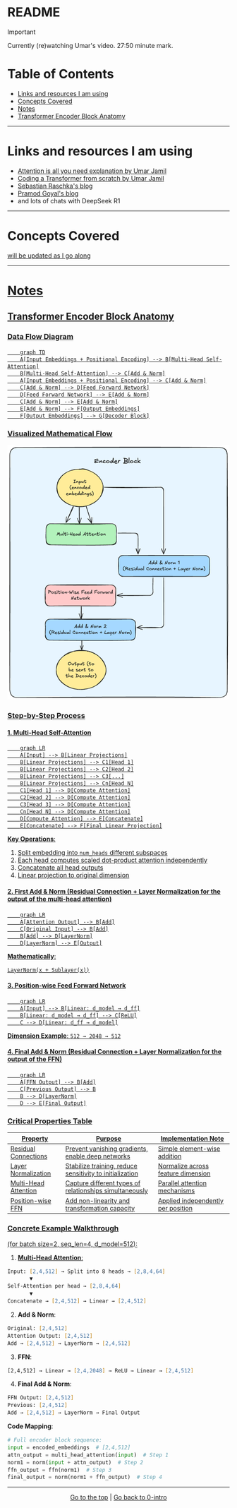 # README

> [!IMPORTANT]
> Currently (re)watching Umar's video. 27:50 minute mark.

# Table of Contents

- [Links and resources I am using](#links-and-resources-i-am-using)
- [Concepts Covered](#concepts-covered)
- [Notes](#notes)
- [Transformer Encoder Block Anatomy](#transformer-encoder-block-anatomy)

---

# Links and resources I am using <a href ='#links-and-resources-i-am-using'>

- [Attention is all you need explanation by Umar Jamil](https://www.youtube.com/watch?v=bCz4OMemCcA&t=1500s)
- [Coding a Transformer from scratch by Umar Jamil](https://www.youtube.com/watch?v=ISNdQcPhsts)
- [Sebastian Raschka's blog](https://magazine.sebastianraschka.com/p/understanding-and-coding-self-attention)
- [Pramod Goyal's blog](https://goyalpramod.github.io/blogs/Transformers_laid_out/)
- and lots of chats with DeepSeek R1

---

# Concepts Covered <a href ='#concepts-covered'>

will be updated as I go along

---

# Notes <a href ='#notes'>

## Transformer Encoder Block Anatomy <a href ='#transformer-encoder-block-anatomy'>

### Data Flow Diagram

```mermaid
    graph TD
    A[Input Embeddings + Positional Encoding] --> B[Multi-Head Self-Attention]
    B[Multi-Head Self-Attention] --> C[Add & Norm]
    A[Input Embeddings + Positional Encoding] --> C[Add & Norm]
    C[Add & Norm] --> D[Feed Forward Network]
    D[Feed Forward Network] --> E[Add & Norm]
    C[Add & Norm] --> E[Add & Norm]
    E[Add & Norm] --> F[Output Embeddings]
    F[Output Embeddings] --> G[Decoder Block]
```

### Visualized Mathematical Flow

<img src="../assets/encoder-flow-diagram.png" alt="Transformer Encoder Block" width="600">

### Step-by-Step Process

#### 1. Multi-Head Self-Attention

```mermaid
    graph LR
    A[Input] --> B[Linear Projections]
    B[Linear Projections] --> C1[Head 1]
    B[Linear Projections] --> C2[Head 2]
    B[Linear Projections] --> C3[...]
    B[Linear Projections] --> Cn[Head N]
    C1[Head 1] --> D[Compute Attention]
    C2[Head 2] --> D[Compute Attention]
    C3[Head 3] --> D[Compute Attention]
    Cn[Head N] --> D[Compute Attention]
    D[Compute Attention] --> E[Concatenate]
    E[Concatenate] --> F[Final Linear Projection]
```

**Key Operations**:

1. Split embedding into `num_heads` different subspaces
2. Each head computes scaled dot-product attention independently
3. Concatenate all head outputs
4. Linear projection to original dimension

#### 2. First Add & Norm (Residual Connection + Layer Normalization for the output of the multi-head attention)

```mermaid
    graph LR
    A[Attention Output] --> B[Add]
    C[Original Input] --> B[Add]
    B[Add] --> D[LayerNorm]
    D[LayerNorm] --> E[Output]
```

**Mathematically**:

```
LayerNorm(x + Sublayer(x))
```

#### 3. Position-wise Feed Forward Network

```mermaid
    graph LR
    A[Input] --> B[Linear: d_model → d_ff]
    B[Linear: d_model → d_ff] --> C[ReLU]
    C --> D[Linear: d_ff → d_model]
```

**Dimension Example**:
`512 → 2048 → 512`

#### 4. Final Add & Norm (Residual Connection + Layer Normalization for the output of the FFN)

```mermaid
    graph LR
    A[FFN Output] --> B[Add]
    C[Previous Output] --> B
    B --> D[LayerNorm]
    D --> E[Final Output]
```

### Critical Properties Table

| Property             | Purpose                                                  | Implementation Note                |
| -------------------- | -------------------------------------------------------- | ---------------------------------- |
| Residual Connections | Prevent vanishing gradients, enable deep networks        | Simple element-wise addition       |
| Layer Normalization  | Stabilize training, reduce sensitivity to initialization | Normalize across feature dimension |
| Multi-Head Attention | Capture different types of relationships simultaneously  | Parallel attention mechanisms      |
| Position-wise FFN    | Add non-linearity and transformation capacity            | Applied independently per position |

### Concrete Example Walkthrough

(for batch size=2, seq_len=4, d_model=512):

1. **Multi-Head Attention**:

```zsh
Input: [2,4,512] → Split into 8 heads → [2,8,4,64]
       ▼
Self-Attention per head → [2,8,4,64]
       ▼
Concatenate → [2,4,512] → Linear → [2,4,512]
```

2. **Add & Norm**:

```zsh
Original: [2,4,512]
Attention Output: [2,4,512]
Add → [2,4,512] → LayerNorm → [2,4,512]
```

3. **FFN**:

```zsh
[2,4,512] → Linear → [2,4,2048] → ReLU → Linear → [2,4,512]
```

4. **Final Add & Norm**:

```zsh
FFN Output: [2,4,512]
Previous: [2,4,512]
Add → [2,4,512] → LayerNorm → Final Output
```

**Code Mapping**:

```python
# Full encoder block sequence:
input = encoded_embeddings  # [2,4,512]
attn_output = multi_head_attention(input)  # Step 1
norm1 = norm(input + attn_output)  # Step 2
ffn_output = ffn(norm1)  # Step 3
final_output = norm(norm1 + ffn_output)  # Step 4
```

---

<p align="center">
    <a href="#table-of-contents">Go to the top</a> | <a href="../0-intro/README.md">Go back to 0-intro</a>
</p>
